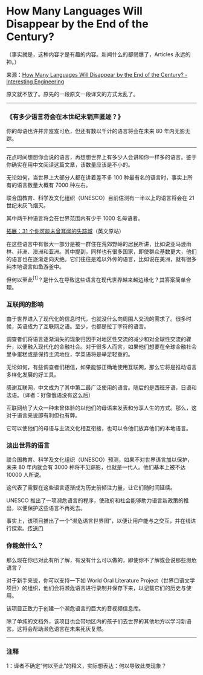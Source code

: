 # How Many Languages Will Disappear by the End of the Century?

（事实就是，这种内容才是有趣的内容。新闻什么的都弱爆了，Articles 永远的神。）

来源：[How Many Languages Will Disappear by the End of the Century? - Interesting Engineering](https://interestingengineering.com/how-many-languages-will-disappear-by-the-end-of-the-century)

原文就不放了。原先的一段原文一段译文的方式太乱了。

---

### 《有多少语言将会在本世纪末销声匿迹？》

你的母语也许并非岌岌可危，但还有数以千计的语言将会在未来 80 年内无影无踪。

---

花点时间想想你会说的语言，再想想世界上有多少人会讲和你一样多的语言。鉴于你确实在用中文阅读这篇文章，该数量应该是不小的。

无论如何，当世界上大部分人都在讲着差不多 100 种最有名的语言时，事实上所有的语言数量大概有 7000 种左右。

联合国教育、科学及文化组织（UNESCO）目前估测有一半以上的语言将会在 21 世纪末灰飞烟灭。

其中两千种语言将会在世界范围内有少于 1000 名母语者。

[拓展：31 个你可能未曾耳闻的失踪城](https://interestingengineering.com/the-31-lost-cities-you-might-not-know-from-the-city-that-sank-in-one-night-to-the-refuge-city-of-the-rainforest)（英文原站）

在这些语言中有很大一部分是被一群住在荒郊野岭的居民所讲，比如说亚马逊雨林、非洲、澳洲和亚洲。其中提到，同样也有很多国家，即使群众基数更大，他们的语言也在逐渐走向灭绝。它们往往是难以外传的语言，比如说在美洲，就有很多纯本地语言如鱼游釜中。

但何以至此<sup>[1]</sup>？是什么在导致这些语言在现代世界越来越边缘化？其答案简单合理。

### 互联网的影响

由于世界进入了现代化的信息时代，也就没什么向周围人交流的需求了。很多时候，英语成为了互联网之语。至少，也都是拉丁字符的语言。

调查者们将语言逐渐消失的现象归因于对地区性交流的减少和对全球性交流的骤升，以便融入现代化的金融社会。对于很多人而言，如果他们想要在全球金融社会里争蛋糕或是保持主流地位，学英语将是举足轻重的。

无论如何，有些调查者们相信，如果能够正确地使用互联网，那么它将是推动语言多样化发展的好工具。

感谢互联网，中文成为了其中第二最广泛使用的语言。随后的是西班牙语，日语和法语。（译者：好像俄语没有这么后）

互联网给了大众一种未曾体验的以他们的母语来发表和分享人生的方式。那么，这对于语言来说即有利但也有弊。

它可以使他们的母语与主流文化相互衔接，也可以令他们放弃他们的本地语言。

### 淡出世界的语言

联合国教育、科学及文化组织（UNESCO）预测，如果不对世界语言加以保护，未来 80 年内就会有 3000 种将不见踪影，也就是一代人。他们基本上被不达 10000 人所说。

这代表了需要在这些语言逐渐成为历史前倾注力量，让它们随时间延续。

UNESCO 推出了一项濒危语言的程序，使政府和社会能够助力语言新政策的推出，以便保护这些语言不再死去。

事实上，该项目推出了一个“濒危语言世界图”，以便让用户能与之交互，并在线进行探索。[传送门](http://www.unesco.org/languages-atlas/)

### 你能做什么？

那么现在你已对此有所了解，有没有什么可以做的，即使你不了解或会说那些濒危语言？

对于新手来说，你可以支持一下如 World Oral Literature Project（世界口语文学项目）的组织，他们会将濒危语言进行录制并保存下来，以记载它们的历史与使用。

该项目正致力于创建一个濒危语言的巨大的音视频信息库。

除了单纯的文档外，该项目也会带地区内的孩子们去世界的其他地方以学习新语言。这将会帮助濒危语言在未来死灰复燃。

---

### 注释

1：译者不确定“何以至此”的释义，实际想表达：何以导致此类现象？